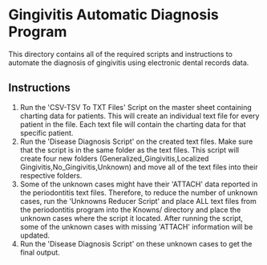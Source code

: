 # Gingivitis Automatic Diagnosis Program
This directory contains all of the required scripts and instructions to automate the diagnosis of gingivitis using electronic dental records data.

## Instructions
1) Run the 'CSV-TSV To TXT Files' Script on the master sheet containing charting data for patients. This will create an individual text file for every patient in the file. Each text file will contain the charting data for that specific patient.
2) Run the 'Disease Diagnosis Script' on the created text files. Make sure that the script is in the same folder as the text files. This script will create four new folders (Generalized_Gingivitis,Localized Gingivitis,No_Gingivitis,Unknown) and move all of the text files into their respective folders.
3) Some of the unknown cases might have their 'ATTACH' data reported in the periodontitis text files. Therefore, to reduce the number of unknown cases, run the 'Unknowns Reducer Script' and place ALL text files from the periodontitis program into the Knowns/ directory and place the unknown cases where the script it located. After running the script, some of the unknown cases with missing 'ATTACH' information will be updated.
4) Run the 'Disease Diagnosis Script' on these unknown cases to get the final output.
